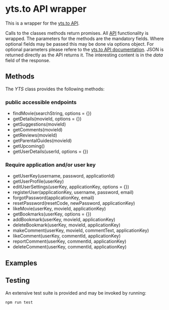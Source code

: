 # yts.to API wrapper
This is a wrapper for the [yts.to API](https://yts.to/api).

Calls to the classes methods return promises. All [API](https://yts.to/api) functionality is wrapped.
The parameters for the methods are the mandatory fields. Where optional fields may be passed this may be done via options object. For optional parameters please refere to the [yts.to API documentation](https://yts.to/api). JSON is returned directly as the API returns it. The interesting content is in the *data* field of the response.

## Methods
The *YTS* class provides the following methods:

### public accessible endpoints
* findMovie(searchString, options = {})
* getDetails(movieId, options = {})
* getSuggestions(movieId)
* getComments(movieId)
* getReviews(movieId)
* getParentalGuides(movieId)
* getUpcoming()
* getUserDetails(userId, options = {})

### Require application and/or user key
* getUserKey(username, password, applicationId)
* getUserProfile(userKey)
* editUserSettings(userKey, applicationKey, options = {})
* registerUser(applicationKey, username, password, email)
* forgotPassword(applicationKey, email)
* resetPassword(resetCode, newPassword, applicationKey)
* likeMovie(userKey, movieId, applicationKey)
* getBookmarks(userKey, options = {})
* addBookmark(userKey, movieId, applicationKey)
* deleteBookmark(userKey, movieId, applicationKey)
* makeComment(userKey, movieId, commentText, applicationKey)
* likeComment(userKey, commentId, applicationKey)
* reportComment(userKey, commentId, applicationKey)
* deleteComment(userKey, commentId, applicationKey)

## Examples

## Testing
An extensive test suite is provided and may be invoked by running:

    npm run test
